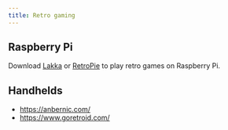 ```yaml
---
title: Retro gaming
---
```


## Raspberry Pi

Download [Lakka](https://www.lakka.tv/) or [RetroPie](https://retropie.org.uk/) to play retro games on Raspberry Pi.

## Handhelds

- https://anbernic.com/
- https://www.goretroid.com/
